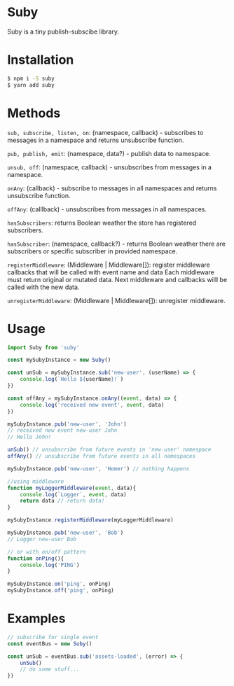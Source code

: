 Suby
===

Suby is a tiny publish-subscibe library.

# Installation
```bash
$ npm i -S suby
$ yarn add suby
```

# Methods
```sub, subscribe, listen, on```: (namespace, callback) - subscribes to messages in a namespace and returns unsubscribe function.

```pub, publish, emit```: (namespace, data?) - publish data to namespace.

```unsub, off```: (namespace, callback) - unsubscribes from messages in a namespace.

```onAny```: (callback) - subscribe to messages in all namespaces and returns unsubscribe function.

```offAny```: (calllback) - unsubscribes from messages in all namespaces.

```hasSubscribers```: returns Boolean weather the store has registered subscribers.

```hasSubscriber```: (namespace, callback?) - returns Boolean weather there are subscribers or specific subscriber in provided namespace.

```registerMiddleware```: (Middleware | Middleware[]): register middleware callbacks that will be called with event name and data
Each middleware must return original or mutated data. Next middleware and callbacks willl be called with the new data.

```unregisterMiddleware```: (Middleware | Middleware[]): unregister middleware.

# Usage
```js
import Suby from 'suby'

const mySubyInstance = new Suby()

const unSub = mySubyInstance.sub('new-user', (userName) => {
    console.log(`Hello ${userName}!`)
})

const offAny = mySubyInstance.onAny((event, data) => {
    console.log('received new event', event, data)
})

mySubyInstance.pub('new-user', 'John')
// received new event new-user John
// Hello John!

unSub() // unsubscribe from future events in 'new-user' namespace
offAny() // unsubscribe from future events in all namespaces

mySubyInstance.pub('new-user', 'Homer') // nothing happens

//using middleware
function myLoggerMiddleware(event, data){
    console.log(`Logger`, event, data)
    return data // return data!
}

mySubyInstance.registerMiddleware(myLoggerMiddleware)

mySubyInstance.pub('new-user', 'Bob')
// Logger new-user Bob

// or with on/off pattern
function onPing(){
    console.log('PING')
}

mySubyInstance.on('ping', onPing)
mySubyInstance.off('ping', onPing)

```

# Examples
```js
// subscribe for single event
const eventBus = new Suby()

const unSub = eventBus.sub('assets-loaded', (error) => {
    unSub()
    // do some stuff...
})
```
